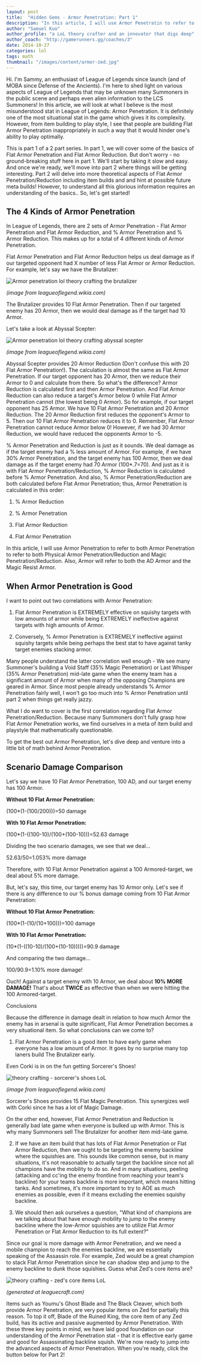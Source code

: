 ```yaml
---
layout: post
title:  "Hidden Gems - Armor Penetration: Part 1"
description: "In this article, I will use Armor Penetratin to refer to both Physical Armor Penetration and Magic Penetration as well. Also, when I say Armor, I am referring to Magic Resist as well to save text space. I will also be using Armor Penetration to refer to Armor Reduction as well."
author: "Samuel Kuo"
author_profile: "a LoL theory crafter and an innovator that digs deep"
author_coach: "http://gamerunners.gg/coaches/3"
date: 2014-10-27
categories: lol
tags: math
thumbnail: "/images/content/armor-zed.jpg"
---
```


Hi. I'm Sammy, an enthusiast of League of Legends since launch (and of MOBA since Defense of the Ancients). I'm here to shed light on various aspects of League of Legends that may be unknown many Summoners in the public scene and perhaps even alien information to the LCS Summoners! In this article, we will look at what I believe is the most misunderstood stat in League of Legends: Armor Penetration. It is definitely one of the most situational stat in the game which gives it its complexity. However, from item building to play style, I see that people are building Flat Armor Penetration inappropriately in such a way that it would hinder one's ability to play optimally. 

This is part 1 of a 2 part series. In part 1, we will cover some of the basics of Flat Armor Penetration and Flat Armor Reduction. But don't worry - no ground-breaking stuff here in part 1. We'll start by taking it slow and easy. And once we're ready, we'll move into part 2 where things will be getting interesting. Part 2 will delve into more theoretical aspects of Flat Armor Penetration/Reduction including item builds and  and hint at possible future meta builds! However, to understand all this glorious information requires an understanding of the basics.. So, let's get started!

## The 4 Kinds of Armor Penetration

In League of Legends, there are 2 sets of Armor Penetration - Flat Armor Penetration and Flat Armor Reduction, and % Armor Penetration and % Armor Reduction. This makes up for a total of 4 different kinds of Armor Penetration. 

Flat Armor Penetration and Flat Armor Reduction helps us deal damage as if our targeted opponent had X number of less Flat Armor or Armor Reduction. For example, let's say we have the Brutalizer:

![Armor penetration lol theory crafting the brutalizer](/images/content/armor-the-brut.jpg)

*(image from leagueoflegend.wikia.com)*

The Brutalizer provides 10  Flat Armor Penetration. Then if our targeted enemy has 20 Armor, then we would deal damage as if the target had 10 Armor. 

Let's take a look at Abyssal Scepter:

![Armor penetration lol theory crafting abyssal scepter](/images/content/armor-abyssal-scepter.jpg)

*(image from leagueoflegend.wikia.com)*

Abyssal Scepter provides 20 Armor Reduction (Don't confuse this with 20 Flat Armor Penetration!). The calculation is almost the same as Flat Armor Penetration. If our target opponent has 20 Armor, then we reduce their Armor to 0 and calculate from there. So what's the difference? Armor Reduction is calculated first and then Armor Penetration. And Flat Armor Reduction can also reduce a target's Armor below 0 while Flat Armor Penetration cannot (the lowest being 0 Armor). So for example, if our target opponent has 25 Armor. We have 10 Flat Armor Penetration and 20 Armor Reduction. The 20 Armor Reduction first reduces the opponent's Armor to 5. Then our 10 Flat Armor Penetration reduces it to 0. Remember, Flat Armor Penetration cannot reduce Armor below 0! However, if we had 30 Armor Reduction, we would have reduced the opponents Armor to -5.

% Armor Penetration and Reduction is just as it sounds. We deal damage as if the target enemy had a % less amount of Armor. For example, if we have 30% Armor Penetration, and the target enemy has 100 Armor, then we deal damage as if the target enemy had 70 Armor (100*.7=70). And just as it is with Flat Armor Penetration/Reduction, % Armor Reduction is calculated before % Armor Penetration. And also, % Armor Penetration/Reduction are both calculated before Flat Armor Penetration; thus, Armor Penetration is calculated in this order:

1) % Armor Reduction

2) % Armor Penetration

3) Flat Armor Reduction

4) Flat Armor Penetration

In this article, I will use Armor Penetration to refer to both Armor Penetration to refer to both Physical Armor Penetration/Reduction and Magic Penetration/Reduction. Also, Armor will refer to both the AD Armor and the Magic Resist Armor.

## When Armor Penetration is Good
I want to point out two correlations with Armor Penetration:

1) Flat Armor Penetration is EXTREMELY effective on squishy targets with low amounts of armor while being EXTREMELY ineffective against targets with high amounts of Armor. 

2) Conversely, % Armor Penetration is EXTREMELY ineffective against squishy targets while being perhaps the best stat to have against tanky target enemies stacking armor. 

Many people understand the latter correlation well enough - We see many Summoner's building a Void Staff (35% Magic Penetration) or Last Whisper (35% Armor Penetration) mid-late game when the enemy team has a significant amount of Armor when many of the opposing Champions are geared in Armor. Since most people already understands % Armor Penetration fairly well, I won't go too much into % Armor Penetration until part 2 when things get really jazzy. 

What I do want to cover is the first correlation regarding Flat Armor Penetration/Reduction. Because many Summoners don't fully grasp how Flat Armor Penetration works, we find ourselves in a meta of item build and playstyle that mathematically questionable.

To get the best out Armor Penetration, let's dive deep and venture into a little bit of math behind Armor Penetration.

## Scenario Damage Comparison

Let's say we have 10 Flat Armor Penetration, 100 AD, and our target enemy has 100 Armor. 

**Without 10 Flat Armor Penetration:**

(100*(1-(100/200)))=50 damage

**With 10 Flat Armor Penetration:**

(100*(1-((100-10)/(100+(100-10)))=52.63 damage

Dividing the two scenario damages, we see that we deal... 

52.63/50=1.053% more damage

Therefore, with 10 Flat Armor Penetration against a 100 Armored-target, we deal about 5% more damage. 

But, let's say, this time, our target enemy has 10 Armor only. Let's see if there is any difference to our % bonus damage coming from 10 Flat Armor Penetration: 

**Without 10 Flat Armor Penetration:**

(100*(1-(10/(10+100)))=100 damage

**With 10 Flat Armor Penetration:**

(10*(1-((10-10)/(100+(10-10)))))=90.9 damage

And comparing the two damage...

100/90.9=1.10% more damage!

Ouch! Against a target enemy with 10 Armor, we deal about **10% MORE DAMAGE!** That's about **TWICE** as effective than when we were hitting the 100 Armored-target.

Conclusions

Because the difference in damage dealt in relation to how much Armor the enemy has in arsenal is quite significant, Flat Armor Penetration becomes a very situational item. So what conclusions can we come to?

1) Flat Armor Penetration is a good item to have early game when everyone has a low amount of Armor. It goes by no surprise many top laners build The Brutalizer early. 

Even Corki is in on the fun getting Sorcerer's Shoes! 

![theory crafting - sorcerer's shoes LoL](/images/content/armor-shoes.jpg)

*(image from leagueoflegend.wikia.com)*

Sorcerer's Shoes provides 15 Flat Magic Penetration. This synergizes well with Corki since he has a lot of Magic Damage.

On the other end, however, Flat Armor Penetration and Reduction is generally bad late game when everyone is bulked up with Armor. This is why many Summoners sell The Brutalizer for another item mid-late game.

2) If we have an item build that has lots of Flat Armor Penetration or Flat Armor Reduction, then we ought to be targeting the enemy backline where the squishies are. This sounds like common sense, but in many situations, it's not reasonable to actually target the backline since not all champions have the mobility to do so. And in many situations, peeling (attacking and cc'ing the enemy frontline from reaching your team's backline) for your teams backline is more important, which means hitting tanks. And sometimes, it's more important to try to AOE as much enemies as possible, even if it means excluding the enemies squishy backline. 

3) We should then ask ourselves a question, "What kind of champions are we talking about that have enough mobility to jump to the enemy backline where the low-Armor squishies are to utilize Flat Armor Penetration or Flat Armor Reduction to its full extent?" 

Since our goal is more damage with Armor Penetration, and we need a mobile champion to reach the enemies backline, we are essentially speaking of the Assassin role. For example,  Zed would be a great champion to stack Flat Armor Penetration since he can shadow step and jump to the enemy backline to dunk those squishies. Guess what Zed's core items are?

![theory crafting - zed's core items LoL](/images/content/armor-zed.jpg)

*(generated at leaguecraft.com)*

Items such as Youmu's Ghost Blade and The Black Cleaver, which both provide Armor Penetration, are very popular items on Zed for partially this reason. To top it off, Blade of the Ruined King, the core item of any Zed build, has its active and passive augmented by Armor Penetration. 
With these three key points in mind, we have laid good foundation on our understanding of the Armor Penetration stat - that it is effective early game and good for Assassinating backline squish. We're now ready to jump into the advanced aspects of Armor Penetration. When you're ready, click the button below for Part 2! 

